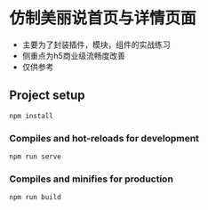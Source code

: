 # 仿制美丽说首页与详情页面
+ 主要为了封装插件，模块，组件的实战练习
+ 侧重点为h5商业级流畅度改善
+ 仅供参考

## Project setup
```
npm install
```

### Compiles and hot-reloads for development
```
npm run serve
```

### Compiles and minifies for production
```
npm run build
```
